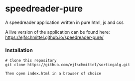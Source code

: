 ﻿# speedreader-pure

A speedreader application written in pure html, js and css

A live version of the application can be found here:
https://ejfschmittel.github.io/speedreader-pure/


### Installation 

```
# Clone this repository
git clone https://github.com/ejfschmittel/sortingalg.git

Then open index.html in a browser of choice
```
